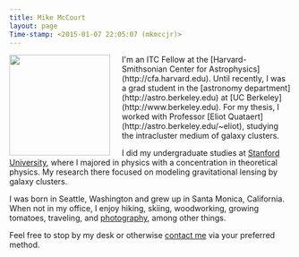 ```yaml
---
title: Mike McCourt
layout: page
Time-stamp: <2015-01-07 22:05:07 (mkmccjr)>
---
```


<!-- todo: why doesn't class="pad top right" work? -->
<img src="{{site.url}}/images/me_1.png" width="180" style="float:left;margin-right:1.5em"/>
I'm an ITC Fellow at the
[Harvard-Smithsonian Center for Astrophysics](http://cfa.harvard.edu).
Until recently, I was a grad student in the
[astronomy department](http://astro.berkeley.edu) at
[UC Berkeley](http://www.berkeley.edu).  For my thesis, I worked with
Professor [Eliot Quataert](http://astro.berkeley.edu/~eliot), studying
the intracluster medium of galaxy clusters.

I did my undergraduate studies at
[Stanford University](http://www.stanford.edu), where I majored in
physics with a concentration in theoretical physics.  My research
there focused on modeling gravitational lensing by galaxy clusters.

I was born in Seattle, Washington and grew up in Santa Monica,
California.  When not in my office, I enjoy hiking, skiing,
woodworking, growing tomatoes, traveling, and
[photography](https://picasaweb.google.com/112418946734251241705),
among other things.

Feel free to stop by my desk or otherwise
[contact me]({{site.url}}/contact/index.html) via your preferred
method.

